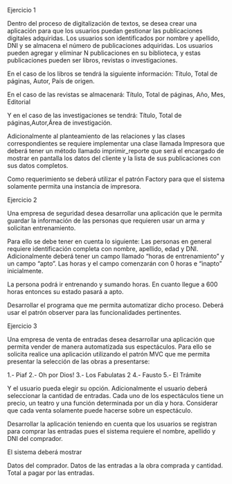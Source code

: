 Ejercicio 1

Dentro del proceso de digitalización de textos, se desea crear una aplicación para que los usuarios puedan gestionar las publicaciones digitales adquiridas. Los usuarios son identificados por nombre y apellido, DNI y se almacena el número de publicaciones adquiridas. Los usuarios pueden agregar y eliminar N publicaciones en su biblioteca, y estas publicaciones pueden ser libros, revistas o investigaciones.

En el caso de los libros se tendrá la siguiente información: Título, Total de páginas, Autor, País de origen.

En el caso de las revistas se almacenará: Título, Total de páginas, Año, Mes, Editorial

Y en el caso de las investigaciones se tendrá: Título, Total de páginas,Autor,Área de investigación.

Adicionalmente al planteamiento de las relaciones y las clases correspondientes se requiere implementar una clase llamada Impresora que deberá tener un método llamado imprimir_reporte que será el encargado de mostrar en pantalla los datos del cliente y la lista de sus publicaciones con sus datos completos.

Como requerimiento se deberá utilizar el patrón Factory para que el sistema solamente permita una instancia de impresora. 

	
Ejercicio 2

Una empresa de seguridad desea desarrollar una aplicación que le permita guardar la información de las personas que requieren usar un arma y solicitan entrenamiento. 

Para ello se debe tener en cuenta lo siguiente: Las personas en general requiere identificación completa con nombre, apellido, edad y DNI. Adicionalmente deberá tener un campo llamado “horas de entrenamiento” y un campo “apto”. Las horas y el campo comenzarán con 0 horas e “inapto” inicialmente. 

La persona podrá ir entrenando y sumando horas. En cuanto llegue a 600 horas entonces su estado pasará a apto. 

Desarrollar el programa que me permita automatizar dicho proceso. Deberá usar el patrón observer para las funcionalidades pertinentes. 

Ejercicio 3

Una empresa de venta de entradas desea desarrollar una aplicación que permita vender de manera automatizada sus espectáculos. Para ello se solicita realice una aplicación utilizando el patrón MVC que me permita presentar la selección de las obras a presentarse:

1.- Piaf
2.- Oh por Dios!
3.- Los Fabulatas 2
4.- Fausto
5.- El Trámite

Y el usuario pueda elegir su opción. Adicionalmente el usuario deberá seleccionar la cantidad de entradas. Cada uno de los espectáculos tiene un precio, un teatro y una función determinada por un día y hora. Considerar que cada venta solamente puede hacerse sobre un espectáculo. 

Desarrollar la aplicación teniendo en cuenta que los usuarios se registran para comprar las entradas pues el sistema requiere el nombre, apellido y DNI del comprador. 

El sistema deberá mostrar

Datos del comprador. 
Datos de las entradas a la obra comprada y cantidad.
Total a pagar por las entradas. 
